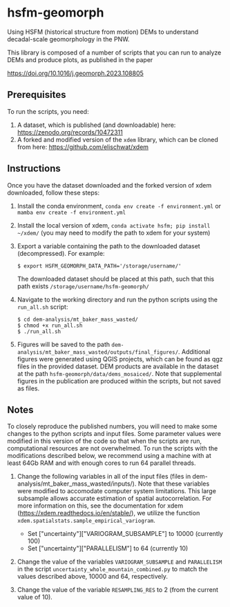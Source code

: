 # hsfm-geomorph
Using HSFM (historical structure from motion) DEMs to understand decadal-scale geomorphology in the PNW.

This library is composed of a number of scripts that you can run to analyze DEMs and produce plots, as published in the paper

https://doi.org/10.1016/j.geomorph.2023.108805

## Prerequisites
To run the scripts, you need:
1. A dataset, which is published (and downloadable) here: https://zenodo.org/records/10472311
2. A forked and modified version of the `xdem` library, which can be cloned from here: https://github.com/elischwat/xdem

## Instructions
Once you have the dataset downloaded and the forked version of xdem downloaded, follow these steps:

1. Install the conda environment, `conda env create -f environment.yml` or `mamba env create -f environment.yml`
2. Install the local version of xdem, `conda activate hsfm; pip install ~/xdem/` (you may need to modify the path to xdem for your system)
3. Export a variable containing the path to the downloaded dataset (decompressed). For example:
    ```
    $ export HSFM_GEOMORPH_DATA_PATH='/storage/username/'
    ```
    The downloaded dataset should be placed at this path, such that this path exists `/storage/username/hsfm-geomorph/`

4. Navigate to the working directory and run the python scripts using the `run_all.sh` script:
    ```
    $ cd dem-analysis/mt_baker_mass_wasted/
    $ chmod +x run_all.sh
    $ ./run_all.sh
    ```

5. Figures will be saved to the path `dem-analysis/mt_baker_mass_wasted/outputs/final_figures/`. Additional figures were generated using QGIS projects, which can be found as qgz files in the provided dataset. DEM products are available in the dataset at the path `hsfm-geomorph/data/dems_mosaiced/`. Note that supplemental figures in the publication are produced within the scripts, but not saved as files.

## Notes
To closely reproduce the published numbers, you will need to make some changes to the python scripts and input files. Some parameter values were modified in this version of the code so that when the scripts are run, computational resources are not overwhelmed. To run the scripts with the modifications described below, we recommend using a machine with at least 64Gb RAM and with enough cores to run 64 parallel threads.

1. Change the following variables in all of the input files (files in dem-analysis/mt_baker_mass_wasted/inputs/). Note that these variables were modified to accomodate computer system limitations. This large subsample allows accurate estimation of spatial autocorrelation. For more information on this, see the documentation for xdem (https://xdem.readthedocs.io/en/stable/), we utilize the function `xdem.spatialstats.sample_empirical_variogram`. 
   * Set ["uncertainty"]["VARIOGRAM_SUBSAMPLE"] to 10000 (currently 100)
   * Set ["uncertainty"]["PARALLELISM"] to 64 (currently 10)

2. Change the value of the variables `VARIOGRAM_SUBSAMPLE` and `PARALLELISM` in the script `uncertainty_whole_mountain_combined.py` to match the values described above, 10000 and 64, respectively.

3. Change the value of the variable `RESAMPLING_RES` to 2 (from the current value of 10).